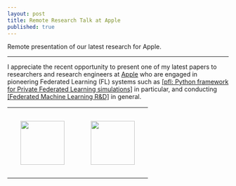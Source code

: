 ```yaml
---
layout: post
title: Remote Research Talk at Apple
published: true
---
```


Remote presentation of our latest research for Apple.


---

I appreciate the recent opportunity to present one of my latest papers to researchers and research engineers at [Apple](https://www.apple.com/) who are engaged in pioneering Federated Learning (FL) systems such as [[pfl: Python framework for Private Federated Learning simulations]](https://github.com/apple/pfl-research) in particular, 
and conducting [[Federated Machine Learning R&D]](https://machinelearning.apple.com/research?page=1&q=federated+learning) in general.

<center>
<table style="text-align:center;">
<tr>
<td style="padding:30px;text-align:center;vertical-align:middle;"> <img height="100px" src="https://burlachenkok.github.io/materials/KAUST-logo.svg"/> </td>
<td style="padding:30px;text-align:center;vertical-align:middle;"> <img height="100px" src="https://burlachenkok.github.io/materials/apple-logo-black.svg"/> </td>
</tr>
</table>
</center>